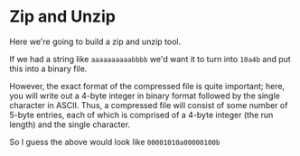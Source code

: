 # Zip and Unzip

Here we're going to build a zip and unzip tool.

If we had a string like `aaaaaaaaaabbbb` we'd want it to turn into `10a4b` and put this into a binary file. 

However, the exact format of the compressed file is quite important; here, you will write out a 4-byte integer in binary format followed by the single character in ASCII. Thus, a compressed file will consist of some number of 5-byte entries, each of which is comprised of a 4-byte integer (the run length) and the single character.

So I guess the above would look like
`00001010a00000100b`